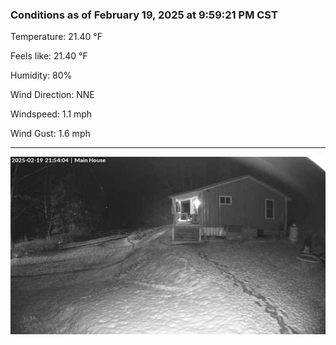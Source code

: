 ### Conditions as of February 19, 2025 at 9:59:21 PM CST 

Temperature: 21.40 &deg;F

Feels like: 21.40 &deg;F

Humidity: 80%

Wind Direction: NNE

Windspeed: 1.1 mph

Wind Gust: 1.6 mph

---

<img src="./images/latest.jpeg"/>

